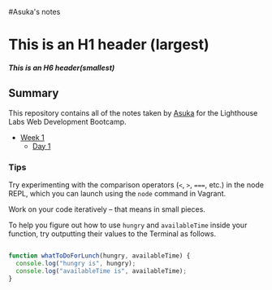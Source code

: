 #Asuka's notes
# This is an H1 header (largest)
##### This is an H6 header(smallest)

## Summary

This repository contains all of the notes taken by [Asuka](https://github.com/asucarlos/lighthouse-web-notes) for the Lighthouse Labs Web Development Bootcamp.

* [Week 1](/Week_1)
  * [Day 1](/Week_1/Day_1)

### Tips

Try experimenting with the comparison operators (`<`, `>`, `===`, etc.) in the node REPL, which you can launch using the `node` command in Vagrant.

Work on your code iteratively – that means in small pieces.

To help you figure out how to use `hungry` and `availableTime` inside your function, try outputting their values to the Terminal as follows.

```javascript

function whatToDoForLunch(hungry, availableTime) {
  console.log("hungry is", hungry);
  console.log("availableTime is", availableTime);
}
```